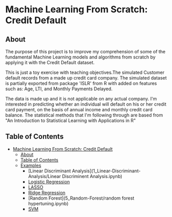 # Machine Learning From Scratch: Credit Default

## About
The purpose of this project is to improve my comprehension of some of the fundamental Machine Learning models and algorithms from scratch by applying it with the Credit Default dataset.

This is just a toy exercise with teaching objectives.The simulated Customer default records from a made up credit card company. The simulated dataset is partially exported from package 'ISLR' from R with added on features such as: Age, LTI, and Monthly Payments Delayed.

The data is made up and it is not applicable on any actual company. I'm interested in predicting whether an individual will default on his or her credit card payment, on the basis of annual income and monthly credit card balance. The statistical methods that I'm following through are based from "An Introduction to Statistical Learning with Applications in R"

## Table of Contents
- [Machine Learning From Scratch: Credit Default](#machine-learning-from-scratch:-credit-default)
  * [About](#about)
  * [Table of Contents](#table-of-contents)
  * [Examples](#examples)
    + [Linear Discriminant Analysis](⁨1_Linear-Discriminant-Analysis⁩/Linear Discriminent Analysis.ipynb)
    + [Logistic Regression](2_Logistic-Regression/Logistic-Reg-Scratch.ipynb)
    + [LASSO](3_Lasso/Lasso.ipynb)
    + [Ridge Regression](4_Ridge-Regression/Ridge-Regression.ipynb)
    + [Random Forest](5_Random-Forest/random forest hypertuning.ipynb)
    + [SVM](6_SVM/SVM-Credit-Default.ipynb)
